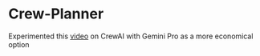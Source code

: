 # Crew-Planner

Experimented this [video](https://www.youtube.com/watch?v=sPzc6hMg7So) on CrewAI with Gemini Pro as a more economical option

